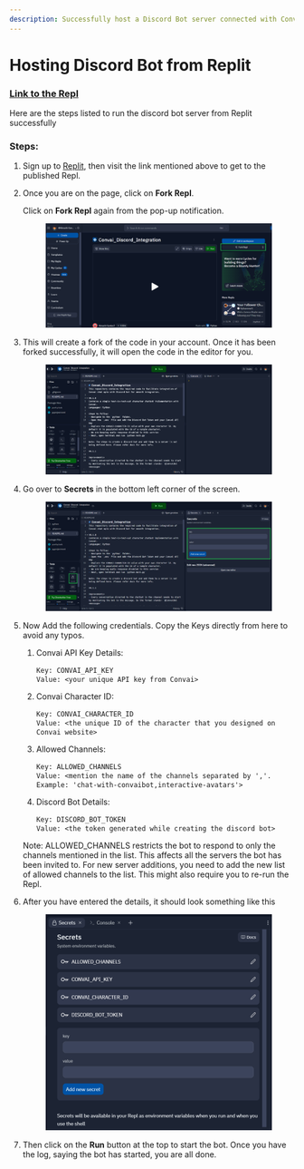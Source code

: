 ```yaml
---
description: Successfully host a Discord Bot server connected with Convai API from Replit
---
```


# Hosting Discord Bot from Replit

### [Link to the Repl](https://replit.com/@Himadri-Sankar2/ConvaiDiscordIntegration?v=1)

Here are the steps listed to run the discord bot server from Replit successfully

### Steps:

1. Sign up to [Replit](https://replit.com/), then visit the link mentioned above to get to the published Repl.
2.  Once you are on the page, click on **Fork Repl**.

    Click on **Fork Repl** again from the pop-up notification.

    <figure><img src="../../../.gitbook/assets/dbhr-ss-1.png" alt=""><figcaption></figcaption></figure>
3.  This will create a fork of the code in your account. Once it has been forked successfully, it will open the code in the editor for you.



    <figure><img src="../../../.gitbook/assets/dbhr-ss-2.png" alt=""><figcaption></figcaption></figure>
4.  Go over to **Secrets** in the bottom left corner of the screen.



    <figure><img src="../../../.gitbook/assets/dbhr-ss-3.png" alt=""><figcaption></figcaption></figure>
5.  Now Add the following credentials. Copy the Keys directly from here to avoid any typos.

    1.  Convai API Key Details:&#x20;

        ```properties
        Key: CONVAI_API_KEY
        Value: <your unique API key from Convai>
        ```
    2.  Convai Character ID:&#x20;

        ```properties
        Key: CONVAI_CHARACTER_ID
        Value: <the unique ID of the character that you designed on Convai website>
        ```
    3.  Allowed Channels:&#x20;

        ```properties
        Key: ALLOWED_CHANNELS
        Value: <mention the name of the channels separated by ','. Example: 'chat-with-convaibot,interactive-avatars'>
        ```
    4.  Discord Bot Details:

        ```properties
        Key: DISCORD_BOT_TOKEN
        Value: <the token generated while creating the discord bot>
        ```



    Note: ALLOWED\_CHANNELS restricts the bot to respond to only the channels mentioned in the list. This affects all the servers the bot has been invited to. For new server additions, you need to add the new list of allowed channels to the list.  This might also require you to re-run the Repl.
6.  After you have entered the details, it should look something like this



    <figure><img src="../../../.gitbook/assets/dbhr-ss-5.png" alt=""><figcaption></figcaption></figure>
7. Then click on the **Run** button at the top to start the bot. Once you have the log, saying the bot has started, you are all done.
